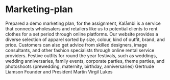 # Marketing-plan
Prepared a demo marketing plan, for the assignment, Kalāmbi is a service that connects wholesalers and retailers like us to potential clients to rent clothes for a set period through online platforms. Our website provides a diverse selection of apparel sorted by size, colour, kind of outfit, brand, and price. Customers can also get advice from skilled designers, image consultants, and other fashion specialists through online rental service providers. Festive outfits for round the year festivals, such as weddings, wedding anniversaries, family events, corporate parties, theme parties, and photoshoots (prewedding, maternity, birthday, anniversaries) Gertrude Liamson Founder and President Martin Virgil Lukes
